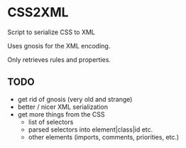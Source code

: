 # CSS2XML

Script to serialize CSS to XML

Uses gnosis for the XML encoding.

Only retrieves rules and properties.

## TODO

- get rid of gnosis (very old and strange)
- better / nicer XML serialization
- get more things from the CSS
  - list of selectors
  - parsed selectors into element|class|id etc.
  - other elements (imports, comments, priorities, etc.)